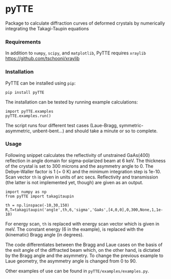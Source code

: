 # pyTTE
Package to calculate diffraction curves of deformed crystals by numerically integrating the Takagi-Taupin equations

### Requirements
In addition to `numpy`, `scipy`, and `matplotlib`, PyTTE requires `xraylib` https://github.com/tschoonj/xraylib

### Installation
PyTTE can be installed using `pip`:
```
pip install pyTTE
```
The installation can be tested by running example calculations:
```
import pyTTE.examples
pyTTE.examples.run()
```
The script runs four different test cases (Laue-Bragg, symmetric-asymmetric, unbent-bent...) and should take a minute or so to complete.

### Usage

Following snippet calculates the reflectivity of unstrained GaAs(400) reflection in angle domain for sigma-polarized beam at 6 keV. The thickness of the crystal is set to 300 microns and the asymmetry angle to 0. The Debye-Waller factor is 1 (= 0 K) and the minimum integration step is 1e-10. Scan vector `th` is given in units of arc secs. Reflectivity and transmission (the latter is not implemented yet, though) are given as an output.

```
import numpy as np
from pyTTE import takagitaupin

th = np.linspace(-10,30,150)
R,T=takagitaupin('angle',th,6,'sigma','GaAs',[4,0,0],0,300,None,1,1e-10)
```

For energy scan, `th` is replaced with energy scan vector which is given in meV. The constant energy (6 in the example), is replaced with the (kinematic) Bragg angle (in degrees).

The code differentiates between the Bragg and Laue cases on the basis of the exit angle of the diffracted beam which, on the other hand, is dictated by the Bragg angle and the asymmetry. To change the previous example to Laue geometry, the asymmetry angle is changed from 0 to 90.

Other examples of use can be found in `pyTTE/examples/examples.py`.
